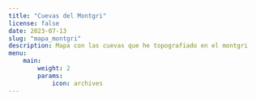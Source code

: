 ```yaml
---
title: "Cuevas del Montgri"
license: false
date: 2023-07-13
slug: "mapa_montgri"
description: Mapa con las cuevas que he topografiado en el montgri
menu:
    main:
        weight: 2
        params: 
            icon: archives
---
```



<!DOCTYPE html>
<html>
<head>
  <title>Static Data with Leaflet</title>
  <meta charset="utf-8">
  <meta name="viewport" content="width=device-width, initial-scale=1.0">
  <link rel="stylesheet" href="https://cdnjs.cloudflare.com/ajax/libs/leaflet/1.9.4/leaflet.css" integrity="sha512-Zcn6bjR/8RZbLEpLIeOwNtzREBAJnUKESxces60Mpoj+2okopSAcSUIUOseddDm0cxnGQzxIR7vJgsLZbdLE3w==" crossorigin="anonymous" referrerpolicy="no-referrer" />
  <script src="https://cdnjs.cloudflare.com/ajax/libs/leaflet/1.9.4/leaflet.js" integrity="sha512-BwHfrr4c9kmRkLw6iXFdzcdWV/PGkVgiIyIWLLlTSXzWQzxuSg4DiQUCpauz/EWjgk5TYQqX/kvn9pG1NpYfqg==" crossorigin="anonymous" referrerpolicy="no-referrer"></script>
  <script src="https://cdnjs.cloudflare.com/ajax/libs/leaflet-ajax/2.1.0/leaflet.ajax.min.js" integrity="sha512-Abr21JO2YqcJ03XGZRPuZSWKBhJpUAR6+2wH5zBeO4wAw4oksr8PRdF+BKIRsxvCdq+Mv4670rZ+dLnIyabbGw==" crossorigin="anonymous" referrerpolicy="no-referrer"></script>
</head>
<body>
<div id="map" style="width: 100%; height: 600px"></div>

<script>
  var
    tileUrl,
    map = L.map('map').setView([42.111202,3.170544], 16);

  var OpenStreetMap_Mapnik = L.tileLayer('https://tile.openstreetmap.org/{z}/{x}/{y}.png', {
	maxZoom: 19,
	attribution: '&copy; <a href="https://www.openstreetmap.org/copyright">OpenStreetMap</a> contributors'
  });

  var Esri_WorldImagery = L.tileLayer('https://server.arcgisonline.com/ArcGIS/rest/services/World_Imagery/MapServer/tile/{z}/{y}/{x}', {
	attribution: ''
  });

  Esri_WorldImagery.addTo(map);

  var geojsonLayer = new L.GeoJSON.AJAX("https://buceo.avances123.es/leaflet_montgri/cuevas_montgri.geojson",{
    onEachFeature: function (feature, layer) {
        layer.bindPopup(
        '<h1>'+feature.properties.nombre+'</h1>'+
        '<h3>Desarrollo: '+feature.properties.desarrollo+'</h3>'+
        '<a href="' + feature.properties.url + '"><img src="' + feature.properties.topografia +'" alt="HTML tutorial" style="width:200px;height:100px;"></a>'
        );
    }
  });       

  geojsonLayer
  .addTo(map);



  
</script>
</body>
</html>